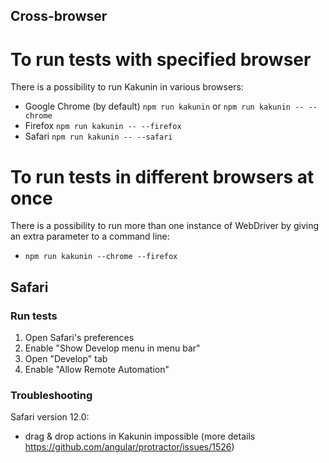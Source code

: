 ## Cross-browser

# To run tests with specified browser
There is a possibility to run Kakunin in various browsers:

- Google Chrome (by default) `npm run kakunin` or `npm run kakunin -- --chrome`
- Firefox `npm run kakunin -- --firefox`
- Safari `npm run kakunin -- --safari`

# To run tests in different browsers at once
There is a possibility to run more than one instance of WebDriver by giving an extra parameter to a command line:

- `npm run kakunin --chrome --firefox`


## Safari
### Run tests
1. Open Safari's preferences
2. Enable "Show Develop menu in menu bar"
3. Open "Develop" tab
4. Enable "Allow Remote Automation"

### Troubleshooting
Safari version 12.0:
- drag & drop actions in Kakunin impossible (more details https://github.com/angular/protractor/issues/1526)
